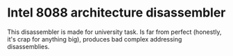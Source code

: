 Intel 8088 architecture disassembler
====================================

This disassembler is made for university task. Is far from perfect (honestly, it's crap for anything big), produces bad complex addressing disassemblies.

